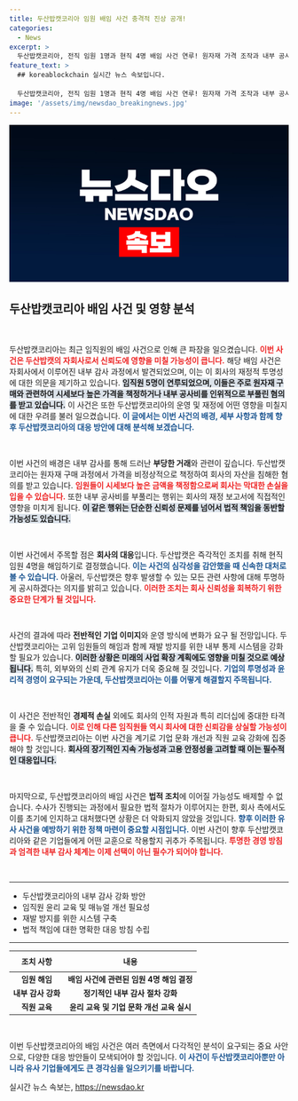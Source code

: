 ```yaml
---
title: 두산밥캣코리아 임원 배임 사건 충격적 진상 공개!
categories:
  - News
excerpt: >
  두산밥캣코리아, 전직 임원 1명과 현직 4명 배임 사건 연루! 원자재 가격 조작과 내부 공사비 부풀리기로 발생한 이번 사건은 내부 감사를 통해 드러났습니다. 진상 조사 중인 두산밥캣의 후속 조치가 주목받고 있습니다!
feature_text: >
  ## koreablockchain 실시간 뉴스 속보입니다.

  두산밥캣코리아, 전직 임원 1명과 현직 4명 배임 사건 연루! 원자재 가격 조작과 내부 공사비 부풀리기로 발생한 이번 사건은 내부 감사를 통해 드러났습니다. 진상 조사 중인 두산밥캣의 후속 조치가 주목받고 있습니다!
image: '/assets/img/newsdao_breakingnews.jpg'
---
```


<p><img src="/assets/img/newsdao_breakingnews.jpg" alt="koreablockchain 속보" /></p>

<h2 data-ke-size="size26">두산밥캣코리아 배임 사건 및 영향 분석</h2>

<p data-ke-size="size16">&nbsp;</p>

<p>두산밥캣코리아는 최근 임직원의 배임 사건으로 인해 큰 파장을 일으켰습니다. <b><span style="color: #ee2323;">이번 사건은 두산밥캣의 자회사로서 신뢰도에 영향을 미칠 가능성이 큽니다.</span></b> 해당 배임 사건은 자회사에서 이루어진 내부 감사 과정에서 발견되었으며, 이는 이 회사의 재정적 투명성에 대한 의문을 제기하고 있습니다. <b><span style="background-color: #21538527;">임직원 5명이 연루되었으며, 이들은 주로 원자재 구매와 관련하여 시세보다 높은 가격을 책정하거나 내부 공사비를 인위적으로 부풀린 혐의를 받고 있습니다.</span></b> 이 사건은 또한 두산밥캣코리아의 운영 및 재정에 어떤 영향을 미칠지에 대한 우려를 불러 일으켰습니다. <b><span style="color: #1a5490;">이 글에서는 이번 사건의 배경, 세부 사항과 함께 향후 두산밥캣코리아의 대응 방안에 대해 분석해 보겠습니다.</span></b></p>

<p data-ke-size="size16">&nbsp;</p>

<p>이번 사건의 배경은 내부 감사를 통해 드러난 <b>부당한 거래</b>와 관련이 깊습니다. 두산밥캣코리아는 원자재 구매 과정에서 가격을 비정상적으로 책정하여 회사의 자산을 침해한 혐의를 받고 있습니다. <b><span style="color: #ee2323;">임원들이 시세보다 높은 금액을 책정함으로써 회사는 막대한 손실을 입을 수 있습니다.</span></b> 또한 내부 공사비를 부풀리는 행위는 회사의 재정 보고서에 직접적인 영향을 미치게 됩니다. <b><span style="background-color: #21538527;">이 같은 행위는 단순한 신뢰성 문제를 넘어서 법적 책임을 동반할 가능성도 있습니다.</span></b></p>

<p data-ke-size="size16">&nbsp;</p>

<p>이번 사건에서 주목할 점은 <b>회사의 대응</b>입니다. 두산밥캣은 즉각적인 조치를 취해 현직 임원 4명을 해임하기로 결정했습니다. <b><span style="color: #1a5490;">이는 사건의 심각성을 감안했을 때 신속한 대처로 볼 수 있습니다.</span></b> 아울러, 두산밥캣은 향후 발생할 수 있는 모든 관련 사항에 대해 투명하게 공시하겠다는 의지를 밝히고 있습니다. <b><span style="color: #ee2323;">이러한 조치는 회사 신뢰성을 회복하기 위한 중요한 단계가 될 것입니다.</span></b></p>

<p data-ke-size="size16">&nbsp;</p>

<p>사건의 결과에 따라 <b>전반적인 기업 이미지</b>와 운영 방식에 변화가 요구 될 전망입니다. 두산밥캣코리아는 고위 임원들의 해임과 함께 재발 방지를 위한 내부 통제 시스템을 강화할 필요가 있습니다. <b><span style="background-color: #21538527;">이러한 상황은 미래의 사업 확장 계획에도 영향을 미칠 것으로 예상됩니다.</span></b> 특히, 외부와의 신뢰 관계 유지가 더욱 중요해 질 것입니다. <b><span style="color: #1a5490;">기업의 투명성과 윤리적 경영이 요구되는 가운데, 두산밥캣코리아는 이를 어떻게 해결할지 주목됩니다.</span></b></p>

<p data-ke-size="size16">&nbsp;</p>

<p>이 사건은 전반적인 <b>경제적 손실</b> 외에도 회사의 인적 자원과 특히 리더십에 중대한 타격을 줄 수 있습니다. <b><span style="color: #ee2323;">이로 인해 다른 임직원들 역시 회사에 대한 신뢰감을 상실할 가능성이 큽니다.</span></b> 두산밥캣코리아는 이번 사건을 계기로 기업 문화 개선과 직원 교육 강화에 집중해야 할 것입니다. <b><span style="background-color: #21538527;">회사의 장기적인 지속 가능성과 고용 안정성을 고려할 때 이는 필수적인 대응입니다.</span></b></p>

<p data-ke-size="size16">&nbsp;</p>

<p>마지막으로, 두산밥캣코리아의 배임 사건은 <b>법적 조치</b>에 이어질 가능성도 배제할 수 없습니다. 수사가 진행되는 과정에서 필요한 법적 절차가 이루어지는 한편, 회사 측에서도 이를 초기에 인지하고 대처했다면 상황은 더 악화되지 않았을 것입니다. <b><span style="color: #1a5490;">향후 이러한 유사 사건을 예방하기 위한 정책 마련이 중요할 시점입니다.</span></b> 이번 사건이 향후 두산밥캣코리아와 같은 기업들에게 어떤 교훈으로 작용할지 귀추가 주목됩니다. <b><span style="color: #ee2323;">투명한 경영 방침과 엄격한 내부 감사 체계는 이제 선택이 아닌 필수가 되어야 합니다.</span></b> </p>

<p data-ke-size="size16">&nbsp;</p>

<hr />

<ul>
    <li>두산밥캣코리아의 내부 감사 강화 방안</li>
    <li>임직원 윤리 교육 및 매뉴얼 개선 필요성</li>
    <li>재발 방지를 위한 시스템 구축</li>
    <li>법적 책임에 대한 명확한 대응 방침 수립</li>
</ul>

<hr />

<table style="width: 100%; border-collapse: collapse;">
    <thead>
        <tr>
            <th style="text-align: center; height: 30px;">조치 사항</th>
            <th style="text-align: center; height: 30px;">내용</th>
        </tr>
    </thead>
    <tbody>
        <tr>
            <td style="text-align: center; height: 17px;"><b>임원 해임</b></td>
            <td style="text-align: center; height: 17px;"><b>배임 사건에 관련된 임원 4명 해임 결정</b></td>
        </tr>
        <tr>
            <td style="text-align: center; height: 17px;"><b>내부 감사 강화</b></td>
            <td style="text-align: center; height: 17px;"><b>정기적인 내부 감사 절차 강화</b></td>
        </tr>
        <tr>
            <td style="text-align: center; height: 17px;"><b>직원 교육</b></td>
            <td style="text-align: center; height: 17px;"><b>윤리 교육 및 기업 문화 개선 교육 실시</b></td>
        </tr>
    </tbody>
</table> 

<p data-ke-size="size16">&nbsp;</p>

<p>이번 두산밥캣코리아의 배임 사건은 여러 측면에서 다각적인 분석이 요구되는 중요 사안으로, 다양한 대응 방안들이 모색되어야 할 것입니다. <b><span style="color: #1a5490;">이 사건이 두산밥캣코리아뿐만 아니라 유사 기업들에게도 큰 경각심을 일으키기를 바랍니다.</span></b></p>
실시간 뉴스 속보는, <a href="https://newsdao.kr" rel="dofollow">https://newsdao.kr</a>


